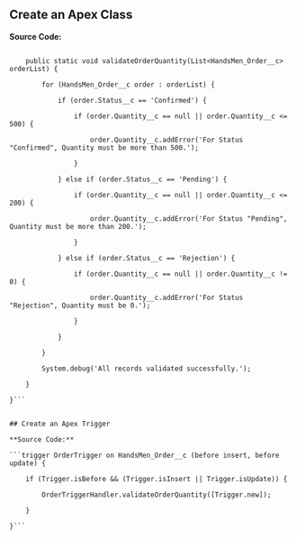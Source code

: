 ## Create an Apex Class

**Source Code:**

```public class OrderTriggerHandler {

    public static void validateOrderQuantity(List<HandsMen_Order__c> orderList) {

        for (HandsMen_Order__c order : orderList) {

            if (order.Status__c == 'Confirmed') {

                if (order.Quantity__c == null || order.Quantity__c <= 500) {

                    order.Quantity__c.addError('For Status "Confirmed", Quantity must be more than 500.');

                }

            } else if (order.Status__c == 'Pending') {

                if (order.Quantity__c == null || order.Quantity__c <= 200) {

                    order.Quantity__c.addError('For Status "Pending", Quantity must be more than 200.');

                }

            } else if (order.Status__c == 'Rejection') {

                if (order.Quantity__c == null || order.Quantity__c != 0) {

                    order.Quantity__c.addError('For Status "Rejection", Quantity must be 0.');

                }

            }

        }

        System.debug('All records validated successfully.');

    }

}```


## Create an Apex Trigger

**Source Code:**

```trigger OrderTrigger on HandsMen_Order__c (before insert, before update) {

    if (Trigger.isBefore && (Trigger.isInsert || Trigger.isUpdate)) {

        OrderTriggerHandler.validateOrderQuantity([Trigger.new]);

    }

}```


